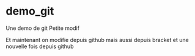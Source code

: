 # demo_git
Une demo de git
Petite modif

Et maintenant on modifie depuis github
mais aussi depuis bracket
et une nouvelle fois depuis github
